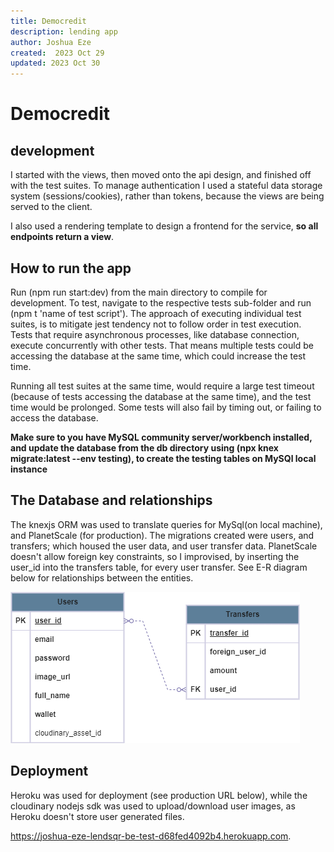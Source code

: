 ```yaml
---
title: Democredit
description: lending app
author: Joshua Eze
created:  2023 Oct 29
updated: 2023 Oct 30
---
```


Democredit
=========

## development
I started with the views, then moved onto the api design, and finished off with the test suites. To manage authentication I used a stateful data storage system (sessions/cookies), rather than tokens, because the views are being served to the client.

I also used a rendering template to design a frontend for the service, __so all endpoints return a view__.

## How to run the app

Run (npm run start:dev) from the main directory to compile for development. To test, navigate to the respective tests sub-folder and run (npm t 'name of test script'). The approach of executing individual test suites, is to mitigate jest tendency not to follow order in test execution. Tests that require asynchronous processes, like database connection, execute concurrently with other tests. That means multiple tests could be accessing the database at the same time, which could increase the test time.

Running all test suites at the same time, would require a large test timeout (because of tests accessing the database at the same time), and the test time would be prolonged. Some tests will also fail by timing out, or failing to access the database. 

__Make sure to you have MySQL community server/workbench installed, and update the database from the db directory using (npx knex migrate:latest --env testing), to create the testing tables on MySQl local instance__

## The Database and relationships

The knexjs ORM was used to translate queries for MySql(on local machine), and PlanetScale (for production). The migrations created were users, and transfers; which housed the user data, and user transfer data. PlanetScale doesn't allow foreign key constraints, so I improvised, by inserting the user_id into the transfers table, for every user transfer. See E-R diagram below for relationships between the entities.

[![demo credit ER diagram](/demo_credit.drawio.png?raw=true)](#erdiagram)

## Deployment

Heroku was used for deployment (see production URL below), while the cloudinary nodejs sdk was used to upload/download user images, as Heroku doesn't store user generated files.

https://joshua-eze-lendsqr-be-test-d68fed4092b4.herokuapp.com.




